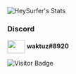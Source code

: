 ![HeySurfer's Stats](https://github-readme-stats.vercel.app/api?username=xoix19&count_private=true&hide=prs,contribs&show_icons=true&theme=tokyonight)
<h3 align="left">Discord</h3>

<p align="left">
  
<img align="center" src="https://cdn.jsdelivr.net/npm/simple-icons@3.0.1/icons/discord.svg" alt="" height="30" width="40" />
 <b>waktuz#8920</b>
</p> 

![Visitor Badge](https://visitor-badge.laobi.icu/badge?page_id=heysurfer.heysurfer)
